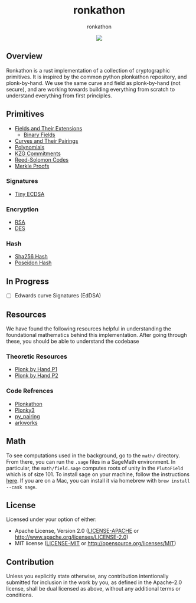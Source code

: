 <h1 align="center">
  ronkathon
</h1>

<p align="center">
  ronkathon
</p>

<div align="center">
  <a href="https://github.com/pluto/ronkathon/actions">
    <!-- ![](https://github.com/pluto/ronkathon/actions/workflows/ci.yml/badge.svg) -->
    <img src="https://github.com/pluto/ronkathon/actions/workflows/ci.yml/badge.svg" />
  </a>
  <!-- [![crates.io](https://img.shields.io/crates/v/ronkathon.svg)](https://crates.io/crates/ronkathon) -->
  <!-- [![Documentation](https://docs.rs/ronkathon/badge.svg)](https://docs.rs/ronkathon) -->
  </div>

## Overview
Ronkathon is a rust implementation of a collection of cryptographic primitives. It is inspired by the common python plonkathon repository, and plonk-by-hand. We use the same curve and field as plonk-by-hand (not secure), and are working towards building everything from scratch to understand everything from first principles.

## Primitives
- [Fields and Their Extensions](src/field/README.md)
  - [Binary Fields](src/field/binary_towers/README.md)
- [Curves and Their Pairings](src/curve/README.md)
- [Polynomials](src/polynomial/mod.rs)
- [KZG Commitments](src/kzg/README.md)
- [Reed-Solomon Codes](src/codes/README.md)
- [Merkle Proofs](src/tree/README.md)

### Signatures
- [Tiny ECDSA](src/ecdsa.rs)

### Encryption
- [RSA](src/encryption/asymmetric/rsa/README.md)
- [DES](src/encryption/symmetric/des/README.md)

### Hash
- [Sha256 Hash](src/hashes/README.md)
- [Poseidon Hash](src/hashes/poseidon/README.md)

## In Progress
- [ ] Edwards curve Signatures (EdDSA)

## Resources

We have found the following resources helpful in understanding the foundational mathematics behind this implementation. After going through these, you should be able to understand the codebase

### Theoretic Resources
- [Plonk by Hand P1](https://research.metastate.dev/plonk-by-hand-part-1/)
- [Plonk by Hand P2](https://research.metastate.dev/plonk-by-hand-part-2-the-proof/)
### Code Refrences
- [Plonkathon](https://github.com/0xPARC/plonkathon/blob/main/README.md)
- [Plonky3](https://github.com/Plonky3/Plonky3)
- [py_pairing](https://github.com/ethereum/py_pairing/tree/master)
- [arkworks](https://github.com/arkworks-rs)


## Math
To see computations used in the background, go to the `math/` directory.
From there, you can run the `.sage` files in a SageMath environment.
In particular, the `math/field.sage` computes roots of unity in the `PlutoField` which is of size 101. To install sage on your machine, follow the instructions [here](https://doc.sagemath.org/html/en/installation/index.html). If you are on a Mac, you can install it via homebrew with `brew install --cask sage`.

## License
Licensed under your option of either:
- Apache License, Version 2.0 ([LICENSE-APACHE](LICENSE-APACHE) or http://www.apache.org/licenses/LICENSE-2.0)
- MIT license ([LICENSE-MIT](LICENSE-MIT) or http://opensource.org/licenses/MIT)

## Contribution
Unless you explicitly state otherwise, any contribution intentionally submitted
for inclusion in the work by you, as defined in the Apache-2.0 license, shall be
dual licensed as above, without any additional terms or conditions.
